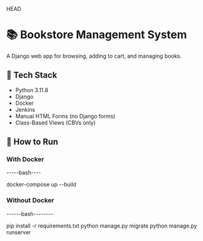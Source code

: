HEAD
# 📚 Bookstore Management System

A Django web app for browsing, adding to cart, and managing books.

## 🔧 Tech Stack
- Python 3.11.8
- Django
- Docker
- Jenkins
- Manual HTML Forms (no Django forms)
- Class-Based Views (CBVs only)

## 🚀 How to Run

###  With Docker

-----bash----

docker-compose up --build

### Without Docker
------bash--------

pip install -r requirements.txt
python manage.py migrate
python manage.py runserver

